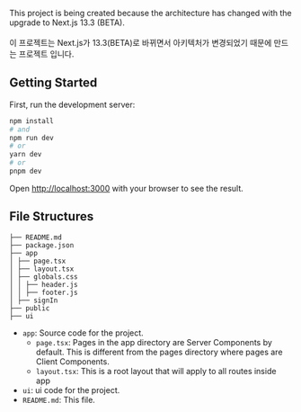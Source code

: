 This project is being created because the architecture has changed with the upgrade to Next.js 13.3 (BETA). <br /><br/>
이 프로젝트는 Next.js가 13.3(BETA)로 바뀌면서 아키텍처가 변경되었기 때문에 만드는 프로젝트 입니다.

## Getting Started

First, run the development server:

```bash
npm install
# and
npm run dev
# or
yarn dev
# or
pnpm dev
```

Open [http://localhost:3000](http://localhost:3000) with your browser to see the result.

## File Structures

```text
├── README.md
├── package.json
├── app
│ ├── page.tsx
│ ├── layout.tsx
│ ├── globals.css
│ │ ├── header.js
│ │ ├── footer.js
│ ├── signIn
├── public
├── ui
```

- `app`: Source code for the project.
  - `page.tsx`: Pages in the app directory are Server Components by default. This is different from the pages directory where pages are Client Components.
  - `layout.tsx`: This is a root layout that will apply to all routes inside app
- `ui`: ui code for the project.
- `README.md`: This file.
